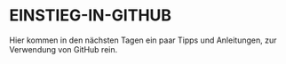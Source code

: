 EINSTIEG-IN-GITHUB
==================

Hier kommen in den nächsten Tagen ein paar Tipps und Anleitungen, zur Verwendung von GitHub rein.
